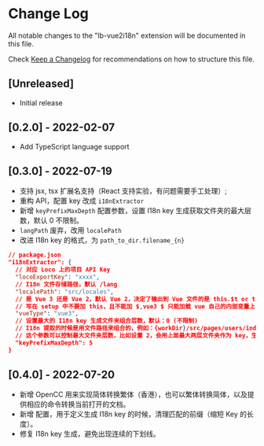 # Change Log

All notable changes to the "lb-vue2i18n" extension will be documented in this file.

Check [Keep a Changelog](http://keepachangelog.com/) for recommendations on how to structure this file.

## [Unreleased]

- Initial release

## [0.2.0] - 2022-02-07

- Add TypeScript language support

## [0.3.0] - 2022-07-19

- 支持 jsx, tsx 扩展名支持（React 支持实验，有问题需要手工处理）;
- 重构 API，配置 key 改成 `i18nExtractor`
- 新增 `keyPrefixMaxDepth` 配置参数，设置 I18n key 生成获取文件夹的最大层数，默认 0 不限制。
- `langPath` 废弃，改用 `localePath`
- 改进 I18n key 的格式，为 `path_to_dir.filename_{n}`

```json
// package.json
"i18nExtractor": {
  // 对应 Loco 上的项目 API Key
  "locoExportKey": "xxxx", 
  // I18n 文件存储路径，默认 /lang
  "localePath": "src/locales", 
  // 是 Vue 3 还是 Vue 2，默认 Vue 2，决定了输出到 Vue 文件的是 this.$t or t，vue3 大概率
  // 写在 setup 中不要加 this，且不能加 $,vue3 $ 只能加载 vue 自己的内部变量上
  "vueType": "vue3",
  // 设置最大的 I18n key 生成文件夹组合层数，默认：0 (不限制)
  // I18n 提取的时候是用文件路径来组合的，例如：{workDir}/src/pages/users/index.vue -> src_pages_users_index_1
  // 这个参数可以控制最大文件夹层数，比如设置 2，会用上面最大两层文件夹作为 key，生成的 key 会是 pages_users_index_1
  "keyPrefixMaxDepth": 5
}
```

## [0.4.0] - 2022-07-20

- 新增 OpenCC 用来实现简体转换繁体（香港），也可以繁体转换简体，以及提供相应的命令转换当前打开的文档。
- 新增  配置，用于定义生成 I18n key 的时候，清理匹配的前缀（缩短 Key 的长度）。
- 修复 I18n key 生成，避免出现连续的下划线。
